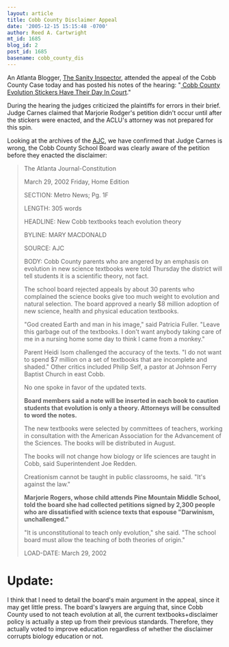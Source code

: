 ```yaml
---
layout: article
title: Cobb County Disclaimer Appeal
date: '2005-12-15 15:15:48 -0700'
author: Reed A. Cartwright
mt_id: 1685
blog_id: 2
post_id: 1685
basename: cobb_county_dis
---
```

An Atlanta Blogger, [The Sanity Inspector](http://atlantarofters.blogspot.com/), attended the appeal of the Cobb County Case today and has posted his notes of the hearing: "[ Cobb County Evolution Stickers Have Their Day In Court](http://atlantarofters.blogspot.com/2005/12/cobb-county-evolution-stickers-have.html)."

During the hearing the judges criticized the plaintiffs for errors in their brief.  Judge Carnes claimed that Marjorie Rodger's petition didn't occur until after the stickers were enacted, and the ACLU's attorney was not prepared for this spin.

Looking at the archives of the [AJC](http://www.ajc.com/), we have confirmed that Judge Carnes is wrong, the Cobb County School Board was clearly aware of the petition before they enacted the disclaimer:

> The Atlanta Journal-Constitution
> 
> March 29, 2002 Friday, Home Edition
> 
> SECTION: Metro News; Pg. 1F
> 
> LENGTH: 305 words
> 
> HEADLINE: New Cobb textbooks teach evolution theory
> 
> BYLINE: MARY MACDONALD
> 
> SOURCE: AJC
> 
> BODY:
> Cobb County parents who are angered by an emphasis on evolution in new science textbooks were told Thursday the district will tell students it is a scientific theory, not fact.
> 
> The school board rejected appeals by about 30 parents who complained the science books give too much weight to evolution and natural selection. The board approved a nearly $8 million adoption of new science, health and physical education textbooks.
> 
> "God created Earth and man in his image," said Patricia Fuller. "Leave this garbage out of the textbooks. I don't want anybody taking care of me in a nursing home some day to think I came from a monkey."
> 
> Parent Heidi Isom challenged the accuracy of the texts. "I do not want to spend $7 million on a set of textbooks that are incomplete and shaded." Other critics included Philip Self, a pastor at Johnson Ferry Baptist Church in east Cobb.
> 
> No one spoke in favor of the updated texts.
> 
> **Board members said a note will be inserted in each book to caution students that evolution is only a theory. Attorneys will be consulted to word the notes.**
> 
> The new textbooks were selected by committees of teachers, working in consultation with the American Association for the Advancement of the Sciences. The books will be distributed in August.
> 
> The books will not change how biology or life sciences are taught in Cobb, said Superintendent Joe Redden.
> 
> Creationism cannot be taught in public classrooms, he said. "It's against the law."
> 
> **Marjorie Rogers, whose child attends Pine Mountain Middle School, told the board she had collected petitions signed by 2,300 people who are dissatisfied with science texts that espouse "Darwinism, unchallenged."**
> 
> "It is unconstitutional to teach only evolution," she said. "The school board must allow the teaching of both theories of origin."
> 
> LOAD-DATE: March 29, 2002

# Update:

I think that I need to detail the board's main argument in the appeal, since it may get little press.  The board's lawyers are arguing that, since Cobb County used to not teach evolution at all, the current textbooks+disclaimer policy is actually a step up from their previous standards.  Therefore, they actually voted to improve education regardless of whether the disclaimer corrupts biology education or not.
